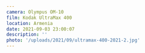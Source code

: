 ```yaml
---
camera: Olympus OM-10
film: Kodak UltraMax 400
location: Armenia
date: 2021-09-03 23:00:07
description: ''
photo: '/uploads/2021/09/ultramax-400-2021-2.jpg'
---
```

